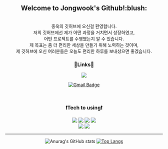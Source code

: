 <div align = "center">
  <h2>Welcome to Jongwook's Github!:blush:</h2>
<br>
종욱의 깃허브에 오신걸 환영합니다.<br>
저의 깃허브에선 제가 어떤 과정을 거치면서 성장하였고,<br>
어떤 프로젝트를 수행했는지 알 수 있습니다.<br>
제 목표는 좀 더 편리한 세상을 만들기 위해 노력하는 것이며,<br>
제 깃허브에 오신 여러분들은 오늘도 편리한 하루를 보내셨으면 좋겠습니다.<br>

  

### :link:Links:link:
<a href = "https://blog.naver.com/whddnr5330">
  <img src = "http://img.shields.io/badge/-Blog-brightgreen?style=flat-square&logo=FF5722">
</a>
  
[![Gmail Badge](https://img.shields.io/badge/Gmail-d14836?style=flat-square&logo=Gmail&logoColor=white&link=mailto:rnswk31@gmail.com)](mailto:rnswk31@gmail.com)

<br>


### :exclamation:Tech to using:exclamation:
<img src="https://img.shields.io/badge/Java-F05032?style=flat-square&logo=Java&logoColor=white"/>
<img src="https://img.shields.io/badge/Spring-229332A?style=flat-square&logo=Spring&logoColor=white"/>
<img src="https://img.shields.io/badge/CSS-1572B6?style=flat-square&logo=CSS3&logoColor=white"/>
<img src="https://img.shields.io/badge/JavaScript-F7DF1E?style=flat-square&logo=JavaScript&logoColor=white"/>
<br>
<img src="https://img.shields.io/badge/HTML-E34F26?style=flat-square&logo=HTML5&logoColor=white"/>
<img src="https://img.shields.io/badge/JSP-yellow?style=flat-square&logo=java&logoColor=white"/>
  
  
<hr>
  
![Anurag's GitHub stats](https://github-readme-stats.vercel.app/api?username=JongWookTech&show_icons=true&theme=radical)
[![Top Langs](https://github-readme-stats.vercel.app/api/top-langs/?username=JongWookTech&layout=compact)](https://github.com/anuraghazra/github-readme-stats)
</div>

